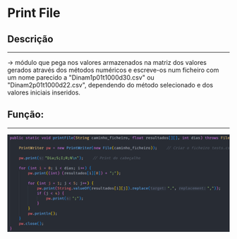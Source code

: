 # Print File

## Descrição ##
-------------------------
-> módulo que pega nos valores armazenados na matriz dos valores gerados através dos métodos
numéricos e escreve-os num ficheiro com um nome parecido a "Dinam1p01t1000d30.csv" ou "Dinam2p01t1000d22.csv", dependendo do método 
selecionado e dos valores iniciais inseridos.

## Função: ##
-------------------------
![euler](../Imagens/printFile.png)